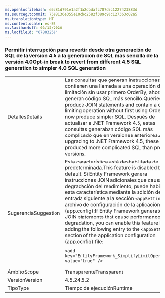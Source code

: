 ```yaml
---
ms.openlocfilehash: e5d81d791e1a2f1a2dbdafc787dec1227423883d
ms.sourcegitcommit: 7588136e355e10cbc2582f389c90c127363c02a5
ms.translationtype: HT
ms.contentlocale: es-ES
ms.lasthandoff: 03/15/2020
ms.locfileid: "67803258"
---
```

### <a name="opt-in-break-to-revert-from-different-45-sql-generation-to-simpler-40-sql-generation"></a><span data-ttu-id="81d88-101">Permitir interrupción para revertir desde otra generación de SQL de la versión 4.5 a la generación de SQL más sencilla de la versión 4.0</span><span class="sxs-lookup"><span data-stu-id="81d88-101">Opt-in break to revert from different 4.5 SQL generation to simpler 4.0 SQL generation</span></span>

|   |   |
|---|---|
|<span data-ttu-id="81d88-102">Detalles</span><span class="sxs-lookup"><span data-stu-id="81d88-102">Details</span></span>|<span data-ttu-id="81d88-103">Las consultas que generan instrucciones JOIN y contienen una llamada a una operación de limitación sin usar primero OrderBy, ahora generan código SQL más sencillo.</span><span class="sxs-lookup"><span data-stu-id="81d88-103">Queries that produce JOIN statements and contain a call to a limiting operation without first using OrderBy now produce simpler SQL.</span></span> <span data-ttu-id="81d88-104">Después de actualizar a .NET Framework 4.5, estas consultas generaban código SQL más complicado que en versiones anteriores.</span><span class="sxs-lookup"><span data-stu-id="81d88-104">After upgrading to .NET Framework 4.5, these queries produced more complicated SQL than previous versions.</span></span>|
|<span data-ttu-id="81d88-105">Sugerencia</span><span class="sxs-lookup"><span data-stu-id="81d88-105">Suggestion</span></span>|<span data-ttu-id="81d88-106">Esta característica está deshabilitada de manera predeterminada.</span><span class="sxs-lookup"><span data-stu-id="81d88-106">This feature is disabled by default.</span></span> <span data-ttu-id="81d88-107">Si Entity Framework genera instrucciones JOIN adicionales que causan la degradación del rendimiento, puede habilitar esta característica mediante la adición de la entrada siguiente a la sección <code>&lt;appSettings&gt;</code> del archivo de configuración de la aplicación (app.config):</span><span class="sxs-lookup"><span data-stu-id="81d88-107">If Entity Framework generates extra JOIN statements that cause performance degradation, you can enable this feature by adding the following entry to the <code>&lt;appSettings&gt;</code> section of the application configuration (app.config) file:</span></span><pre><code class="lang-xml">&lt;add key=&quot;EntityFramework_SimplifyLimitOperations&quot; value=&quot;true&quot; /&gt;&#13;&#10;</code></pre>|
|<span data-ttu-id="81d88-108">Ámbito</span><span class="sxs-lookup"><span data-stu-id="81d88-108">Scope</span></span>|<span data-ttu-id="81d88-109">Transparente</span><span class="sxs-lookup"><span data-stu-id="81d88-109">Transparent</span></span>|
|<span data-ttu-id="81d88-110">Versión</span><span class="sxs-lookup"><span data-stu-id="81d88-110">Version</span></span>|<span data-ttu-id="81d88-111">4.5.2</span><span class="sxs-lookup"><span data-stu-id="81d88-111">4.5.2</span></span>|
|<span data-ttu-id="81d88-112">Tipo</span><span class="sxs-lookup"><span data-stu-id="81d88-112">Type</span></span>|<span data-ttu-id="81d88-113">Tiempo de ejecución</span><span class="sxs-lookup"><span data-stu-id="81d88-113">Runtime</span></span>|
